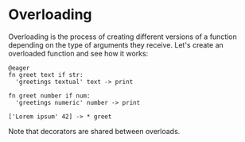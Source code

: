 # Overloading

Overloading is the process of creating different versions of a function depending on the type of arguments they receive. Let's create an overloaded function and see how it works:

```text
@eager
fn greet text if str:
  'greetings textual' text -> print

fn greet number if num:
  'greetings numeric' number -> print

['Lorem ipsum' 42] -> * greet
```

Note that decorators are shared between overloads.

